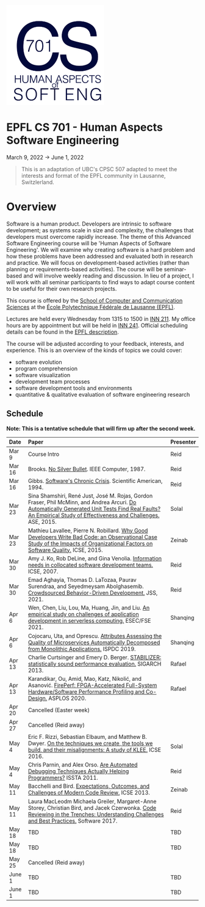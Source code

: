 <img src="logo.png" width="256px" alt="CPSC 507 Advanced Software Engineering">

# EPFL CS 701 - Human Aspects Software Engineering

March 9, 2022 -> June 1, 2022


> This is an adaptation of UBC's CPSC 507 adapted to meet the interests and format of the EPFL community in Lausanne, Switzlerland.


# Overview

Software is a human product. Developers are intrinsic to software development; as systems scale in size and complexity, the challenges that developers must overcome rapidly increase. The theme of this Advanced Software Engineering course will be 'Human Aspects of Software Engineering'. We will examine why creating software is a hard problem and how these problems have been addressed and evaluated both in research and practice. We will focus on development-based activities (rather than planning or requirements-based activities). The course will be seminar-based and will involve weekly reading and discussion. In lieu of a project, I will work with all seminar participants to find ways to adapt course content to be useful for their own research projects.

This course is offered by the [School of Computer and Communication Sciences](https://www.epfl.ch/schools/ic/) at the [École Polytechnique Fédérale de Lausanne (EPFL)](http://epfl.ch).

Lectures are held every Wednesday from 1315 to 1500 in [INN 211](https://plan.epfl.ch/?room==INN%20211). My office hours are by appointment but will be held in [INN 241](https://plan.epfl.ch/?room==INN%20241). Official scheduling details can be found in the [EPFL description](https://edu.epfl.ch/studyplan/en/doctoral_school/computer-and-communication-sciences/coursebook/human-aspects-of-software-engineering-CS-701).

The course will be adjusted according to your feedback, interests, and experience. This is an overview of the kinds of topics we could cover:

* software evolution
* program comprehension
* software visualization
* development team processes
* software development tools and environments
* quantitative &amp; qualitative evaluation of software engineering research

## Schedule

**Note: This is a tentative schedule that will firm up after the second week.**

| Date      	| Paper						                    | Presenter |
| :--       	|:--                                          | :--       |
| Mar 9   	| Course Intro 			                       | Reid   |
| Mar 16    	| Brooks. [No Silver Bullet](http://dx.doi.org/10.1109/MC.1987.1663532). IEEE Computer, 1987.  | Reid |
| Mar 16    	| Gibbs. [Software's Chronic Crisis](http://selab.csuohio.edu/~nsridhar/teaching/fall06/eec521/). Scientific American, 1994. | Reid |
| Mar 23   	|	Sina Shamshiri, René Just, José M. Rojas, Gordon Fraser, Phil McMinn, and Andrea Arcuri. [Do Automatically Generated Unit Tests Find Real Faults? An Empirical Study of Effectiveness and Challenges.](https://doi.org/10.1109/ASE.2015.86) ASE, 2015. | Solal   |
| Mar 23   	| Mathieu Lavallee, Pierre N. Robillard. [Why Good Developers Write Bad Code: an Observational Case Study of the Impacts of Organizational Factors on Software Quality.](https://doi.org/10.1109/ICSE.2015.83) ICSE, 2015. | Zeinab   |
| Mar 30   	| Amy J. Ko, Rob DeLine, and Gina Venolia. [Information needs in collocated software development teams.](https://doi.org/10.1109/ICSE.2007.45) ICSE, 2007. 			                       | Reid   |
| Mar 30 | Emad Aghayia, Thomas D. LaTozaa, Paurav Surendraa, and Seyedmeysam Abolghasemib. [Crowdsourced Behavior-Driven Development.](https://cs.gmu.edu/~tlatoza/papers/jss2021.pdf) JSS, 2021. | Reid |
| Apr 6   	| Wen, Chen, Liu, Lou, Ma, Huang, Jin, and Liu. [An empirical study on challenges of application development in serverless computing.](https://doi.org/10.1145/3468264.3468558) ESEC/FSE 2021.  | Shanqing |
| Apr 6   	| Cojocaru, Uta, and Oprescu. [Attributes Assessing the Quality of Microservices Automatically Decomposed from Monolithic Applications.](https://dx.doi.org/10.1109/ISPDC.2019.00021) ISPDC 2019.  | Shanqing |
| Apr 13   	| Charlie Curtsinger and Emery D. Berger. [STABILIZER: statistically sound performance evaluation.](https://doi.org/10.1145/2490301.2451141) SIGARCH 2013.  | Rafael  |
| Apr 13   	| Karandikar, Ou, Amid, Mao, Katz, Nikolić, and Asanović. [FirePerf: FPGA-Accelerated Full-System Hardware/Software Performance Profiling and Co-Design.](https://sagark.org/assets/pubs/fireperf-asplos2020.pdf) ASPLOS 2020. | Rafael  |
| Apr 20   	| Cancelled (Easter week) 	       |      |
| Apr 27   	| Cancelled (Reid away) 	         |      |
| May 4   	| Eric F. Rizzi, Sebastian Elbaum, and Matthew B. Dwyer. [On the techniques we create, the tools we build, and their misalignments: A study of KLEE.](https://dx.doi.org/https://doi.org/10.1145/2884781.2884835) ICSE 2016. 			                       | Solal  |
| May 4   	| Chris Parnin, and Alex Orso. [Are Automated Debugging Techniques Actually Helping Programmers?](http://chrisparnin.me/pdf/issta11.pdf) ISSTA 2011. | Reid  |
| May 11    	| Bacchelli and Bird. [Expectations, Outcomes, and Challenges of Modern Code Review.](http://dl.acm.org/citation.cfm?id=2486882) ICSE 2013. | Zeinab  |
| May 11   	| Laura MacLeodm Michaela Greiler, Margaret-Anne Storey, Christian Bird, and Jacek Czerwonka. [Code Reviewing in the Trenches: Understanding Challenges and Best Practices.](http://dx.doi.org/10.1109/MS.2017.265100500) Software 2017. | Reid  |
| May 18   	| TBD 			                       | TBD  |
| May 18   	| TBD 			                       | TBD  |
| May 25   	| Cancelled (Reid away)            |      |
| June 1   	| TBD 			                       | TBD  |
| June 1   	| TBD 			                       | TBD  |

